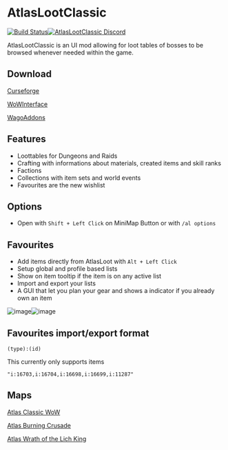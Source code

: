 # AtlasLootClassic

[![Build Status](https://github.com/Hoizame/AtlasLootClassic/workflows/CI/badge.svg)](https://github.com/Hoizame/AtlasLootClassic/actions?workflow=CI)[![AtlasLootClassic Discord](https://img.shields.io/badge/discord-atlaslootclassic-7289DA)](https://discord.gg/vMUwzPc)

AtlasLootClassic is an UI mod allowing for loot tables of bosses to be browsed whenever needed within the game.

## Download

[Curseforge](https://www.curseforge.com/wow/addons/atlaslootclassic)

[WoWInterface](https://www.wowinterface.com/downloads/info25185-AtlasLootClassic.html)

[WagoAddons](https://addons.wago.io/addons/atlaslootclassic)

## Features

* Loottables for Dungeons and Raids
* Crafting with informations about materials, created items and skill ranks
* Factions
* Collections with item sets and world events
* Favourites are the new wishlist

## Options

* Open with `Shift + Left Click` on MiniMap Button or with `/al options`

## Favourites

* Add items directly from AtlasLoot with `Alt + Left Click`
* Setup global and profile based lists
* Show on item tooltip if the item is on any active list
* Import and export your lists
* A GUI that let you plan your gear and shows a indicator if you already own an item

![image](https://media.forgecdn.net/attachments/260/125/atlasloot-fav-gui.png)![image](https://media.forgecdn.net/attachments/260/931/atlasloot-fav-tt.png)

## Favourites import/export format

`(type):(id)`

This currently only supports items

`"i:16703,i:16704,i:16698,i:16699,i:11287"`

## Maps

[Atlas Classic WoW](https://www.curseforge.com/wow/addons/atlas-classicwow)

[Atlas Burning Crusade](https://www.curseforge.com/wow/addons/atlas-burningcrusade)

[Atlas Wrath of the Lich King](https://www.curseforge.com/wow/addons/atlas-wrathofthelichking)
